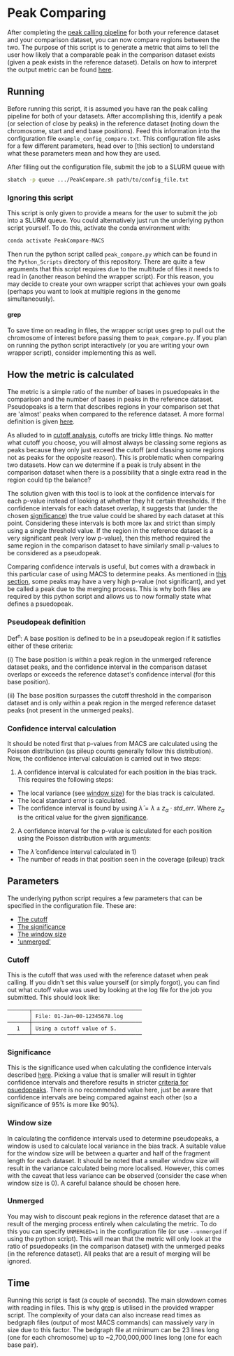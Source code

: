 # Peak Comparing

After completing the [peak calling pipeline](./peak_calling.md) for both your
reference dataset and your comparison dataset, you can now compare regions
between the two. The purpose of this script is to generate a metric that aims
to tell the user how likely that a comparable peak in the comparison dataset
exists (given a peak exists in the reference dataset). Details on how to
interpret the output metric can be found [here](./metric_interpretation.md).

## Running

Before running this script, it is assumed you have ran the peak calling 
pipeline for both of your datasets. After accomplishing this, identify a peak
(or selection of close by peaks) in the reference dataset (noting down the 
chromosome, start and end base positions). Feed this information into the
configuration file `example_config_compare.txt`. This configuration file asks
for a few different parameters, head over to [this section] to understand what
these parameters mean and how they are used.

After filling out the configuration file, submit the job to a SLURM queue with

```bash
sbatch -p queue .../PeakCompare.sh path/to/config_file.txt
```

### Ignoring this script

This script is only given to provide a means for the user to submit the job
into a SLURM queue. You could alternatively just run the underlying python
script yourself. To do this, activate the conda environment with:

```bash
conda activate PeakCompare-MACS
```

Then run the python script called `peak_compare.py` which can be found in the
`Python_Scripts` directory of this repository. There are quite a few arguments
that this script requires due to the multitude of files it needs to read in
(another reason behind the wrapper script). For this reason, you may decide to
create your own wrapper script that achieves your own goals (perhaps you want
to look at multiple regions in the genome simultaneously).

#### grep

To save time on reading in files, the wrapper script uses grep to pull out the
chromosome of interest before passing them to `peak_compare.py`. If you plan on
running the python script interactively (or you are writing your own wrapper
script), consider implementing this as well.

## How the metric is calculated

The metric is a simple ratio of the number of bases in psuedopeaks in the
comparison and the number of bases in peaks in the reference dataset.
Pseudopeaks is a term that describes regions in your comparison set that are
'almost' peaks when compared to the reference dataset. A more formal definition
is given [here](#pseudopeak-definition).

As alluded to in [cutoff analysis](./peak_calling.md#cutoff-analysis), cutoffs
are tricky little things. No matter what cutoff you choose, you will almost
always be classing some regions as peaks because they only just exceed the
cutoff (and classing some regions not as peaks for the opposite reason). This
is problematic when comparing two datasets. How can we determine if a peak is
truly absent in the comparison dataset when there is a possibility that a
single extra read in the region could tip the balance? 

The solution given with this tool is to look at the confidence intervals for
each p-value instead of looking at whether they hit certain thresholds. If the
confidence intervals for each dataset overlap, it suggests that (under the
chosen [significance](#significance)) the true value could be shared by each
dataset at this point. Considering these intervals is both more lax and strict
than simply using a single threshold value. If the region in the reference
dataset is a very significant peak (very low p-value), then this method
required the same region in the comparison dataset to have similarly small
p-values to be considered as a pseudopeak.

Comparing confidence intervals is useful, but comes with a drawback in this
particular case of using MACS to determine peaks. As mentioned in 
[this section](./peak_calling.md#why-merged-and-unmerged-peaks), some peaks
may have a very high p-value (not significant), and yet be called a peak due to
the merging process. This is why both files are required by this python script
and allows us to now formally state what defines a psuedopeak.

### Pseudopeak definition

Def<sup>n</sup>: A base position is defined to be in a pseudopeak region if
it satisfies either of these criteria:

(i) The base position is within a peak region in the unmerged reference dataset
peaks, and the confidence interval in the comparison dataset overlaps or
exceeds the reference dataset's confidence interval (for this base position).

(ii) The base position surpasses the cutoff threshold in the comparison dataset
and is only within a peak region in the merged reference dataset peaks (not
present in the unmerged peaks).

### Confidence interval calculation

It should be noted first that p-values from MACS are calculated using the
Poisson distribution (as pileup counts generally follow this distribution).
Now, the confidence interval calculation is carried out in two steps:

1) A confidence interval is calculated for each position in the bias track.
This requires the following steps:
  - The local variance (see [window size](#window-size)) for the bias track is
  calculated.
  - The local standard error is calculated.
  - The confidence interval is found by using $\hat\lambda = \lambda \pm
  z_\alpha \cdot std\_err$. Where $z_\alpha$ is the critical value for the
  given [significance](#significance).
2) A confidence interval for the p-value is calculated for each position using
the Poisson distribution with arguments:
  - The $\hat\lambda$ confidence interval calculated in 1)
  - The number of reads in that position seen in the coverage (pileup) track

## Parameters

The underlying python script requires a few parameters that can be specified
in the configuration file. These are:

- [The cutoff](#cutoff)
- [The significance](#significance)
- [The window size](#window-size)
- ['unmerged'](#unmerged)

### Cutoff

This is the cutoff that was used with the reference dataset when peak calling.
If you didn't set this value yourself (or simply forgot), you can find out
what cutoff value was used by looking at the log file for the job you
submitted. This should look like:

```
───────┬───────────────────────────────────
       │ File: 01-Jan~00-12345678.log
───────┼───────────────────────────────────
   1   │ Using a cutoff value of 5.
───────┴───────────────────────────────────
```

### Significance

This is the significance used when calculating the confidence intervals
described [here](#how-the-metric-is-calculated). Picking a value that is
smaller will result in tighter confidence intervals and therefore results in
stricter [criteria for psuedopeaks](#pseudopeak-definition). There is no
recommended value here, just be aware that confidence intervals are being
compared against each other (so a significance of 95% is more like 90%).

### Window size

In calculating the confidence intervals used to determine pseudopeaks, a window
is used to calculate local variance in the bias track. A suitable value for
the window size will be between a quarter and half of the fragment length for
each dataset. It should be noted that a smaller window size will result in the
variance calculated being more localised. However, this comes with the caveat
that less variance can be observed (consider the case when window size is 0). A
careful balance should be chosen here.

### Unmerged

You may wish to discount peak regions in the reference dataset that are a
result of the merging process entirely when calculating the metric. To do this
you can specify `UNMERGED=1` in the configuration file (or use `--unmerged` if
using the python script). This will mean that the metric will only look at the
ratio of psuedopeaks (in the comparison dataset) with the unmerged peaks (in
the reference dataset). All peaks that are a result of merging will be ignored.

## Time

Running this script is fast (a couple of seconds). The main slowdown comes with
reading in files. This is why [grep](#grep) is utilised in the provided wrapper
script. The complexity of your data can also increase read times as bedgraph
files (output of most MACS commands) can massively vary in size due to this
factor. The bedgraph file at minimum can be 23 lines long (one for each
chromosome) up to ~2,700,000,000 lines long (one for each base pair).
